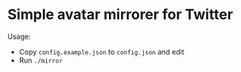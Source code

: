 # Simple avatar mirrorer for Twitter

Usage:
- Copy `config.example.json` to `config.json` and edit
- Run `./mirror`
